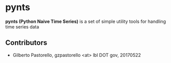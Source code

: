 # pynts

**pynts (Python Naive Time Series)** is a set of simple utility tools for handling time series data

## Contributors ##
* Gilberto Pastorello, gzpastorello &lt;at&gt; lbl DOT gov, 20170522
